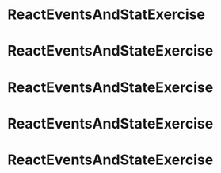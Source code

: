# ReactEventsAndStatExercise
# ReactEventsAndStateExercise
# ReactEventsAndStateExercise
# ReactEventsAndStateExercise
# ReactEventsAndStateExercise
